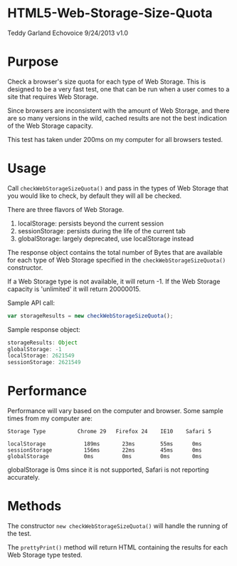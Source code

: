 HTML5-Web-Storage-Size-Quota
============================
Teddy Garland
Echovoice
9/24/2013
v1.0


Purpose
============================
Check a browser's size quota for each type of Web Storage. This is designed to be a very fast test, one that can be run when a user comes to a site that requires Web Storage. 

Since browsers are inconsistent with the amount of Web Storage, and there are so many versions in the wild, cached results are not the best indication of the Web Storage capacity.

This test has taken under 200ms on my computer for all browsers tested. 

Usage
============================
Call ```checkWebStorageSizeQuota()``` and pass in the types of Web Storage that you would like to check, by default they will all be checked. 

There are three flavors of Web Storage.

1. localStorage: persists beyond the current session
2. sessionStorage: persists during the life of the current tab
3. globalStorage: largely deprecated, use localStorage instead


The response object contains the total number of Bytes that are available for each type of Web Storage specified in the ```checkWebStorageSizeQuota()``` constructor. 

If a Web Storage type is not available, it will return -1. If the Web Storage capacity is 'unlimited' it will return 20000015.

Sample API call:
```javascript
var storageResults = new checkWebStorageSizeQuota();
```

Sample response object:
```javascript
storageResults: Object
globalStorage: -1
localStorage: 2621549
sessionStorage: 2621549
```

Performance
============================
Performance will vary based on the computer and browser. Some sample times from my computer are:

```
Storage Type          Chrome 29   Firefox 24    IE10    Safari 5

localStorage            189ms       23ms        55ms      0ms
sessionStorage          156ms       22ms        45ms      0ms
globalStorage           0ms         0ms         0ms       0ms
```

globalStorage is 0ms since it is not supported, Safari is not reporting accurately.

Methods
============================
The constructor ```new checkWebStorageSizeQuota()``` will handle the running of the test. 

The ```prettyPrint()``` method will return HTML containing the results for each Web Storage type tested.
